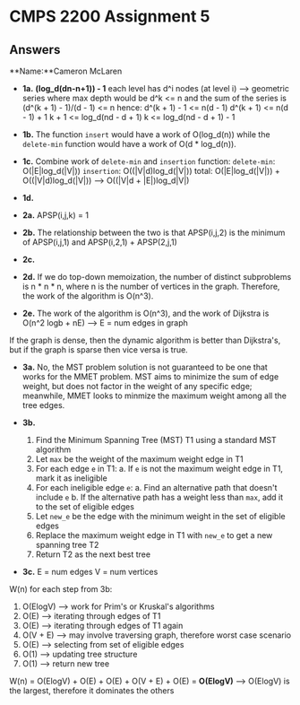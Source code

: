 # CMPS 2200 Assignment 5
## Answers

**Name:**Cameron McLaren


- **1a.**
**(log_d(dn-n+1)) - 1**
each level has d^i nodes (at level i) --> geometric series where max depth would be d^k <= n and the sum of the series is (d^(k + 1) - 1)/(d - 1) <= n
hence:
d^(k + 1) - 1 <= n(d - 1)
d^(k + 1) <= n(d - 1) + 1
k + 1 <= log_d(nd - d + 1)
k <= log_d(nd - d + 1) - 1

- **1b.**
The function `insert` would have a work of O(log_d(n)) while the `delete-min` function would have a work of O(d * log_d(n)).

- **1c.**
Combine work of `delete-min` and `insertion` function:
`delete-min`: O(|E|log_d(|V|))
`insertion`: O((|V|d)log_d(|V|))
total: O(|E|log_d(|V|)) + O((|V|d)log_d(|V|)) --> O((|V|d + |E|)log_d|V|)

- **1d.**


- **2a.**
APSP(i,j,k) = 1

- **2b.**
The relationship between the two is that APSP(i,j,2) is the minimum of APSP(i,j,1) and APSP(i,2,1) + APSP(2,j,1)

- **2c.**


- **2d.**
If we do top-down memoization, the number of distinct subproblems is n * n * n, where n is the number of vertices in the graph. Therefore, the work of the algorithm is O(n^3).

- **2e.**
The work of the algorithm is O(n^3), and the work of Dijkstra is O(n^2 logb + nE) --> E = num edges in graph

If the graph is dense, then the dynamic algorithm is better than Dijkstra's, but if the graph is sparse then vice versa is true.


- **3a.**
No, the MST problem solution is not guaranteed to be one that works for the MMET problem. MST aims to minimize the sum of edge weight, but does not factor in the weight of any specific edge; meanwhile, MMET looks to minmize the maximum weight among all the tree edges.

- **3b.**
    1. Find the Minimum Spanning Tree (MST) T1 using a standard MST algorithm
    2. Let `max` be the weight of the maximum weight edge in T1
    3. For each edge `e` in T1:
        a. If `e` is not the maximum weight edge in T1, mark it as ineligible
    4. For each ineligible edge `e`:
        a. Find an alternative path that doesn't include `e`
        b. If the alternative path has a weight less than `max`, add it to the set of eligible edges
    5. Let `new_e` be the edge with the minimum weight in the set of eligible edges
    6. Replace the maximum weight edge in T1 with `new_e` to get a new spanning tree T2
    7. Return T2 as the next best tree


- **3c.**
E = num edges
V = num vertices

W(n) for each step from 3b:
1. O(ElogV) --> work for Prim's or Kruskal's algorithms
2. O(E) --> iterating through edges of T1
3. O(E) --> iterating through edges of T1 again
4. O(V + E) --> may involve traversing graph, therefore worst case scenario
5. O(E) --> selecting from set of eligible edges
6. O(1) --> updating tree structure
7. O(1) --> return new tree

W(n) = O(ElogV) + O(E) + O(E) + O(V + E) + O(E)
     = **O(ElogV)** --> O(ElogV) is the largest, therefore it dominates the others
